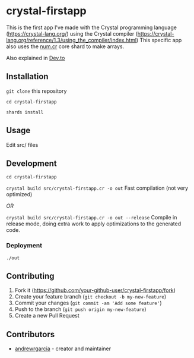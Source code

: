 # crystal-firstapp

This is the first app I've made with the Crystal programming language (<https://crystal-lang.org/>)
using the Crystal compiler (<https://crystal-lang.org/reference/1.3/using_the_compiler/index.html>)
This specific app also uses the [num.cr](https://crystal-data.github.io/num.cr/) core shard to make arrays. 

Also explained in [Dev.to](https://dev.to/andrewrgarcia/a-very-simple-tutorial-of-the-crystal-programming-language-22ma)

## Installation

`git clone` this repository

`cd crystal-firstapp`

`shards install` 

## Usage

Edit src/ files

## Development

`cd crystal-firstapp`

`crystal build src/crystal-firstapp.cr -o out` Fast compilation (not very optimized)

*OR*

`crystal build src/crystal-firstapp.cr -o out --release`   Compile in release mode, doing extra work to apply optimizations to the generated code.

### Deployment

`./out`

## Contributing

1. Fork it (<https://github.com/your-github-user/crystal-firstapp/fork>)
2. Create your feature branch (`git checkout -b my-new-feature`)
3. Commit your changes (`git commit -am 'Add some feature'`)
4. Push to the branch (`git push origin my-new-feature`)
5. Create a new Pull Request

## Contributors

- [andrewrgarcia](https://github.com/andrewrgarcia) - creator and maintainer
